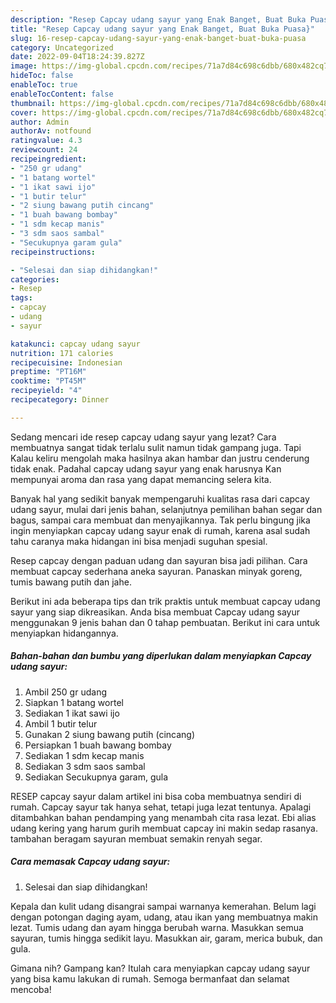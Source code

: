 ```yaml
---
description: "Resep Capcay udang sayur yang Enak Banget, Buat Buka Puasa}"
title: "Resep Capcay udang sayur yang Enak Banget, Buat Buka Puasa}"
slug: 16-resep-capcay-udang-sayur-yang-enak-banget-buat-buka-puasa
category: Uncategorized
date: 2022-09-04T18:24:39.827Z
image: https://img-global.cpcdn.com/recipes/71a7d84c698c6dbb/680x482cq70/capcay-udang-sayur-foto-resep-utama.jpg
hideToc: false
enableToc: true
enableTocContent: false
thumbnail: https://img-global.cpcdn.com/recipes/71a7d84c698c6dbb/680x482cq70/capcay-udang-sayur-foto-resep-utama.jpg
cover: https://img-global.cpcdn.com/recipes/71a7d84c698c6dbb/680x482cq70/capcay-udang-sayur-foto-resep-utama.jpg
author: Admin
authorAv: notfound
ratingvalue: 4.3
reviewcount: 24
recipeingredient:
- "250 gr udang"
- "1 batang wortel"
- "1 ikat sawi ijo"
- "1 butir telur"
- "2 siung bawang putih cincang"
- "1 buah bawang bombay"
- "1 sdm kecap manis"
- "3 sdm saos sambal"
- "Secukupnya garam gula"
recipeinstructions:

- "Selesai dan siap dihidangkan!"
categories:
- Resep
tags:
- capcay
- udang
- sayur

katakunci: capcay udang sayur 
nutrition: 171 calories
recipecuisine: Indonesian
preptime: "PT16M"
cooktime: "PT45M"
recipeyield: "4"
recipecategory: Dinner

---
```



Sedang mencari ide resep capcay udang sayur yang lezat? Cara membuatnya sangat tidak terlalu sulit namun tidak gampang juga. Tapi Kalau keliru mengolah maka hasilnya akan hambar dan justru cenderung tidak enak. Padahal capcay udang sayur yang enak harusnya Kan mempunyai aroma dan rasa yang dapat memancing selera kita.


Banyak hal yang sedikit banyak mempengaruhi kualitas rasa dari capcay udang sayur, mulai dari jenis bahan, selanjutnya pemilihan bahan segar dan bagus, sampai cara membuat dan menyajikannya. Tak perlu bingung jika ingin menyiapkan capcay udang sayur enak di rumah, karena asal sudah tahu caranya maka hidangan ini bisa menjadi suguhan spesial.

Resep capcay dengan paduan udang dan sayuran bisa jadi pilihan. Cara membuat capcay sederhana aneka sayuran. Panaskan minyak goreng, tumis bawang putih dan jahe.


Berikut ini ada beberapa tips dan trik praktis untuk membuat capcay udang sayur yang siap dikreasikan. Anda bisa membuat Capcay udang sayur menggunakan 9 jenis bahan dan 0 tahap pembuatan. Berikut ini cara untuk menyiapkan hidangannya.

<!--inarticleads1-->

##### Bahan-bahan dan bumbu yang diperlukan dalam menyiapkan Capcay udang sayur:

1. Ambil 250 gr udang
1. Siapkan 1 batang wortel
1. Sediakan 1 ikat sawi ijo
1. Ambil 1 butir telur
1. Gunakan 2 siung bawang putih (cincang)
1. Persiapkan 1 buah bawang bombay
1. Sediakan 1 sdm kecap manis
1. Sediakan 3 sdm saos sambal
1. Sediakan Secukupnya garam, gula


RESEP capcay sayur dalam artikel ini bisa coba membuatnya sendiri di rumah. Capcay sayur tak hanya sehat, tetapi juga lezat tentunya. Apalagi ditambahkan bahan pendamping yang menambah cita rasa lezat. Ebi alias udang kering yang harum gurih membuat capcay ini makin sedap rasanya. tambahan beragam sayuran membuat semakin renyah segar. 

<!--inarticleads2-->

##### Cara memasak Capcay udang sayur:


1. Selesai dan siap dihidangkan!

Kepala dan kulit udang disangrai sampai warnanya kemerahan. Belum lagi dengan potongan daging ayam, udang, atau ikan yang membuatnya makin lezat. Tumis udang dan ayam hingga berubah warna. Masukkan semua sayuran, tumis hingga sedikit layu. Masukkan air, garam, merica bubuk, dan gula. 

Gimana nih? Gampang kan? Itulah cara menyiapkan capcay udang sayur yang bisa kamu lakukan di rumah. Semoga bermanfaat dan selamat mencoba!
